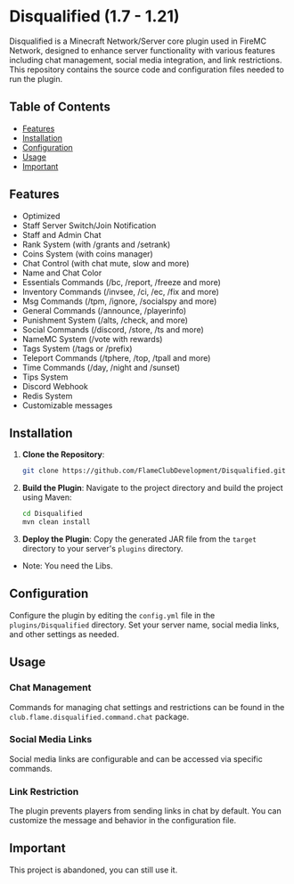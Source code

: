 # Disqualified (1.7 - 1.21)

Disqualified is a Minecraft Network/Server core plugin used in FireMC Network, designed to enhance server functionality with various features including chat management, social media integration, and link restrictions. This repository contains the source code and configuration files needed to run the plugin.

## Table of Contents

- [Features](#features)
- [Installation](#installation)
- [Configuration](#configuration)
- [Usage](#usage)
- [Important](#important)

## Features

- Optimized
- Staff Server Switch/Join Notification
- Staff and Admin Chat
- Rank System (with /grants and /setrank)
- Coins System (with coins manager)
- Chat Control (with chat mute, slow and more)
- Name and Chat Color
- Essentials Commands (/bc, /report, /freeze and more)
- Inventory Commands (/invsee, /ci, /ec, /fix and more)
- Msg Commands (/tpm, /ignore, /socialspy and more)
- General Commands (/announce, /playerinfo)
- Punishment System (/alts, /check, and more)
- Social Commands (/discord, /store, /ts and more)
- NameMC System (/vote with rewards)
- Tags System (/tags or /prefix)
- Teleport Commands (/tphere, /top, /tpall and more)
- Time Commands (/day, /night and /sunset)
- Tips System
- Discord Webhook
- Redis System
- Customizable messages

## Installation

1. **Clone the Repository**:
    ```sh
    git clone https://github.com/FlameClubDevelopment/Disqualified.git
    ```

2. **Build the Plugin**:
    Navigate to the project directory and build the project using Maven:
    ```sh
    cd Disqualified
    mvn clean install
    ```

3. **Deploy the Plugin**:
    Copy the generated JAR file from the `target` directory to your server's `plugins` directory.

- Note: You need the Libs.

## Configuration

Configure the plugin by editing the `config.yml` file in the `plugins/Disqualified` directory. Set your server name, social media links, and other settings as needed.

## Usage

### Chat Management

Commands for managing chat settings and restrictions can be found in the `club.flame.disqualified.command.chat` package.

### Social Media Links

Social media links are configurable and can be accessed via specific commands.

### Link Restriction

The plugin prevents players from sending links in chat by default. You can customize the message and behavior in the configuration file.

## Important

This project is abandoned, you can still use it.
